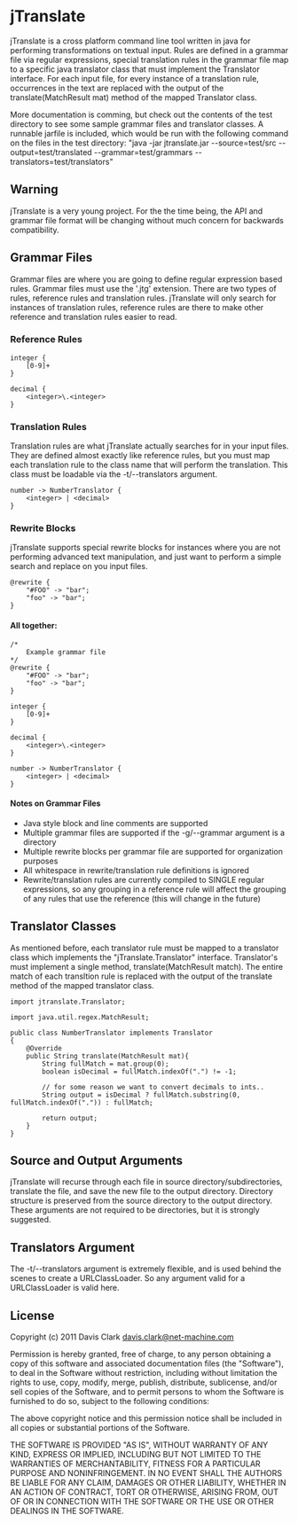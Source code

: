 jTranslate
========

jTranslate is a cross platform command line tool written in java for performing transformations on textual input. Rules are defined in a grammar file via regular expressions, special translation rules in the grammar file map to a specific java translator class that must implement the Translator interface. For each input file, for every instance of a translation rule, occurrences in the text are replaced with the output of the translate(MatchResult mat) method of the mapped Translator class.

More documentation is comming, but check out the contents of the test directory to see some sample grammar files and translator classes. A runnable jarfile is included, which would be run with the following command on the files in the test directory: "java -jar jtranslate.jar --source=test/src --output=test/translated --grammar=test/grammars --translators=test/translators"

## Warning
jTranslate is a very young project. For the the time being, the API and grammar file format will be changing without much concern for backwards compatibility.

## Grammar Files
Grammar files are where you are going to define regular expression based rules. Grammar files must use the '.jtg' extension. There are two types of rules, reference rules and translation rules. jTranslate will only search for instances of translation rules, reference rules are there to make other reference and translation rules easier to read.

### Reference Rules
	integer {
		[0-9]+
	}
	
	decimal {
		<integer>\.<integer>
	}
	
### Translation Rules
Translation rules are what jTranslate actually searches for in your input files. They are defined almost exactly like reference rules, but you must map each translation rule to the class name that will perform the translation. This class must be loadable via the -t/--translators argument.

	number -> NumberTranslator {
		<integer> | <decimal>
	}
	
### Rewrite Blocks
jTranslate supports special rewrite blocks for instances where you are not performing advanced text manipulation, and just want to perform a simple search and replace on you input files.
	
	@rewrite {
		"#FOO" -> "bar";
		"foo" -> "bar";
	}
	
#### All together:

	/* 
		Example grammar file
	*/
	@rewrite {
		"#FOO" -> "bar";
		"foo" -> "bar";
	}
	 
	integer {
		[0-9]+
	}
	
	decimal {
		<integer>\.<integer>
	}
	
	number -> NumberTranslator {
		<integer> | <decimal>
	}


	
	
#### Notes on Grammar Files
- Java style block and line comments are supported
- Multiple grammar files are supported if the -g/--grammar argument is a directory
- Multiple rewrite blocks per grammar file are supported for organization purposes
- All whitespace in rewrite/translation rule definitions is ignored
- Rewrite/translation rules are currently compiled to SINGLE regular expressions, so any grouping in a reference rule will affect the grouping of any rules that use the reference (this will change in the future)

## Translator Classes
As mentioned before, each translator rule must be mapped to a translator class which implements the "jTranslate.Translator" interface. Translator's must implement a single method, translate(MatchResult match). The entire match of each transltion rule is replaced with the output of the translate method of the mapped translator class.

	import jtranslate.Translator;

	import java.util.regex.MatchResult;
	
	public class NumberTranslator implements Translator
	{
		@Override
		public String translate(MatchResult mat){
			String fullMatch = mat.group(0); 
			boolean isDecimal = fullMatch.indexOf(".") != -1;
			
			// for some reason we want to convert decimals to ints..
			String output = isDecimal ? fullMatch.substring(0, fullMatch.indexOf(".")) : fullMatch;
			
			return output;
		}
	}
	
## Source and Output Arguments
jTranslate will recurse through each file in source directory/subdirectories, translate the file, and save the new file to the output directory. Directory structure is preserved from the source directory to the output directory. These arguments are not required to be directories, but it is strongly suggested.

## Translators Argument
The -t/--translators argument is extremely flexible, and is used behind the scenes to create a URLClassLoader. So any argument valid for a URLClassLoader is valid here.

## License
Copyright (c) 2011 Davis Clark <davis.clark@net-machine.com>

Permission is hereby granted, free of charge, to any person obtaining a copy of this software and associated documentation files (the "Software"), to deal in the Software without restriction, including without limitation the rights to use, copy, modify, merge, publish, distribute, sublicense, and/or sell copies of the Software, and to permit persons to whom the Software is furnished to do so, subject to the following conditions:

The above copyright notice and this permission notice shall be included in all copies or substantial portions of the Software.

THE SOFTWARE IS PROVIDED "AS IS", WITHOUT WARRANTY OF ANY KIND, EXPRESS OR IMPLIED, INCLUDING BUT NOT LIMITED TO THE WARRANTIES OF MERCHANTABILITY, FITNESS FOR A PARTICULAR PURPOSE AND NONINFRINGEMENT. IN NO EVENT SHALL THE AUTHORS BE LIABLE FOR ANY CLAIM, DAMAGES OR OTHER LIABILITY, WHETHER IN AN ACTION OF CONTRACT, TORT OR OTHERWISE, ARISING FROM, OUT OF OR IN CONNECTION WITH THE SOFTWARE OR THE USE OR OTHER DEALINGS IN THE SOFTWARE.

	